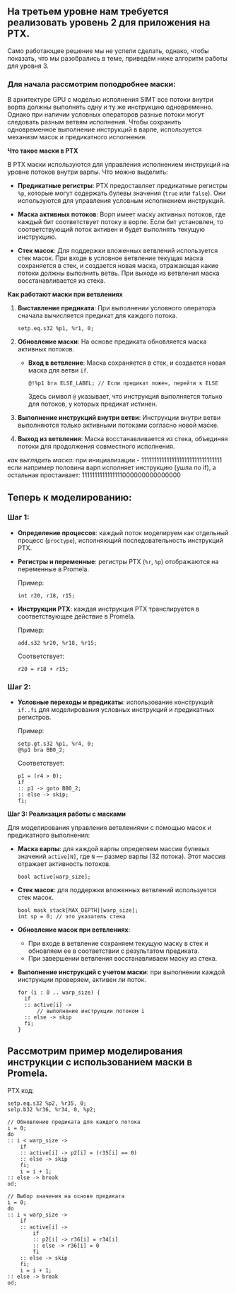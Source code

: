 ## На третьем уровне нам требуется реализовать уровень 2 для приложения на PTX. 
Само работающее решение мы не успели сделать, однако, чтобы показать, что мы разобрались в теме, приведём ниже алгоритм работы для уровня 3. 

### Для начала рассмотрим поподробнее маски:
В архитектуре GPU с моделью исполнения SIMT все потоки внутри ворпа должны выполнять одну и ту же инструкцию одновременно. Однако при наличии условных операторов разные потоки могут следовать разным ветвям исполнения. Чтобы сохранить одновременное выполнение инструкций в варпе, используется механизм масок и предикатного исполнения.

**Что такое маски в PTX**

В PTX маски используются для управления исполнением инструкций на уровне потоков внутри варпы. Что можно выделить:

- **Предикатные регистры**: PTX предоставляет предикатные регистры `%p`, которые могут содержать булевы значения (`true` или `false`). Они используются для управления условным исполнением инструкций.

- **Маска активных потоков**: Ворп имеет маску активных потоков, где каждый бит соответствует потоку в ворпе. Если бит установлен, то соответствующий поток активен и будет выполнять текущую инструкцию.

- **Стек масок**: Для поддержки вложенных ветвлений используется стек масок. При входе в условное ветвление текущая маска сохраняется в стек, и создается новая маска, отражающая какие потоки должны выполнить ветвь. При выходе из ветвления маска восстанавливается из стека.

**Как работают маски при ветвлениях**

1. **Выставление предиката**: При выполнении условного оператора сначала вычисляется предикат для каждого потока.

   ```ptx
   setp.eq.s32 %p1, %r1, 0;
   ```

2. **Обновление маски**: На основе предиката обновляется маска активных потоков.

   - **Вход в ветвление**: Маска сохраняется в стек, и создается новая маска для ветви `if`.

     ```ptx
     @!%p1 bra ELSE_LABEL; // Если предикат ложен, перейти к ELSE
     ```

     Здесь символ `@` указывает, что инструкция выполняется только для потоков, у которых предикат истинен.

3. **Выполнение инструкций внутри ветви**: Инструкции внутри ветви выполняются только активными потоками согласно новой маске.

4. **Выход из ветвления**: Маска восстанавливается из стека, объединяя потоки для продолжения совместного исполнения.

_как выглядить маска:_
при инициализации - 11111111111111111111111111111111
если например половина варп исполняет инструкцию (ушла по if), а остальная простаивает: 1111111111111111000000000000000

## Теперь к моделированию:  

### Шаг 1:
- **Определение процессов**: каждый поток моделируем как отдельный процесс (`proctype`), исполняющий последовательность инструкций PTX.
- **Регистры и переменные**: регистры PTX (`%r`, `%p`) отображаются на переменные в Promela.
  
  Пример:
  ```promela
  int r20, r18, r15;
  ```

- **Инструкции PTX**: каждая инструкция PTX транслируется в соответствующее действие в Promela.

  Пример:
  ```ptx
  add.s32 %r20, %r18, %r15;
  ```
  Соответствует:
  ```promela
  r20 = r18 + r15;
  ```

### Шаг 2:  
- **Условные переходы и предикаты**: использование конструкций `if..fi` для моделирования условных инструкций и предикатных регистров.

  Пример:
  ```ptx
  setp.gt.s32 %p1, %r4, 0;
  @%p1 bra BB0_2;
  ```
  Соответствует:
  ```promela
  p1 = (r4 > 0);
  if
  :: p1 -> goto BB0_2;
  :: else -> skip;
  fi;
  ```

**Шаг 3: Реализация работы с масками**

Для моделирования управления ветвлениями с помощью масок и предикатного выполнения:

- **Маска варпы**: для каждой варпы определяем массив булевых значений `active[N]`, где `N` — размер варпы (32 потока). Этот массив отражает активность потоков.

  ```promela
  bool active[warp_size];
  ```

- **Стек масок**: для поддержки вложенных ветвлений используется стек масок.

  ```promela
  bool mask_stack[MAX_DEPTH][warp_size];
  int sp = 0; // это указатель стека
  ```

- **Обновление масок при ветвлениях**:
  - При входе в ветвление сохраняем текущую маску в стек и обновляем ее в соответствии с результатом предиката.
  - При завершении ветвления восстанавливаем маску из стека.

- **Выполнение инструкций с учетом маски**: при выполнении каждой инструкции проверяем, активен ли поток.
  ```promela
  for (i : 0 .. warp_size) {
    if
    :: active[i] -> 
        // выполнение инструкции потоком i
    :: else -> skip
    fi;
  }
  ```

## Рассмотрим пример моделирования инструкции с использованием маски в Promela.

PTX код:

```ptx
setp.eq.s32 %p2, %r35, 0;
selp.b32 %r36, %r34, 0, %p2;
```

```Promela
// Обновление предиката для каждого потока
i = 0;
do
:: i < warp_size -> 
    if
    :: active[i] -> p2[i] = (r35[i] == 0)
    :: else -> skip
    fi;
    i = i + 1;
:: else -> break
od;

// Выбор значения на основе предиката
i = 0;
do
:: i < warp_size -> 
    if
    :: active[i] ->
        if
        :: p2[i] -> r36[i] = r34[i]
        :: else -> r36[i] = 0
        fi
    :: else -> skip
    fi;
    i = i + 1;
:: else -> break
od;
```
